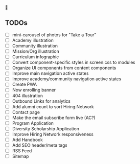 💫

## TODOs

- [ ] mini-carousel of photos for "Take a Tour"
- [ ] Academy illustration
- [ ] Community illustration
- [ ] Mission/Org illustration
- [ ] Curriculum infographic
- [ ] Convert component-specific styles in screen.css to modules
- [ ] Organize UI components from content components
- [ ] Improve main navigation active states
- [ ] Improve academy/community navigation active states
- [ ] Create PWA
- [ ] Now enrolling banner
- [ ] 404 illustration
- [ ] Outbound Links for analytics
- [ ] Add alumni count to sort Hiring Network
- [ ] Contact page
- [ ] Make the email subscribe form live (AC?)
- [ ] Program Application
- [ ] Diversity Scholarship Application
- [ ] Improve Hiring Network responsiveness
- [ ] Add Handbook
- [ ] Add SEO header/meta tags
- [ ] RSS Feed
- [ ] Sitemap
